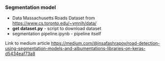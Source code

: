 ### Segmentation model

- Data Massachusetts Roads Dataset from https://www.cs.toronto.edu/~vmnih/data/
- **get dataset.py** - script to download dataset
- segmentation pipeline.ipynb - pipeline itself

Link to medium article 
https://medium.com/@insafashrapov/road-detection-using-segmentation-models-and-albumentations-libraries-on-keras-d5434eaf73a8

